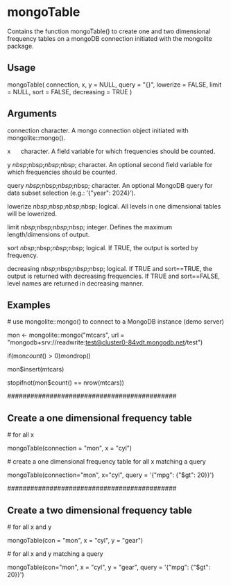 # mongoTable

Contains the function mongoTable() to create one and two dimensional frequency tables on a mongoDB connection initiated with the mongolite package.

## Usage
mongoTable(
connection,
x,
y = NULL,
query = "{}",
lowerize = FALSE,
limit = NULL,
sort = FALSE,
decreasing = TRUE
)

## Arguments
connection   character. A mongo connection object initiated with mongolite::mongo().

x       &nbsp;&nbsp;&nbsp;&nbsp;     character. A field variable for which frequencies should be counted.

y       $nbsp;$nbsp;$nbsp;$nbsp;     character. An optional second field variable for which frequencies should be counted.

query   $nbsp;$nbsp;$nbsp;$nbsp;     character. An optional MongoDB query for data subset selection (e.g.: ’{\"year\": 2024}’).

lowerize $nbsp;$nbsp;$nbsp;$nbsp;    logical. All levels in one dimensional tables will be lowerized.

limit   $nbsp;$nbsp;$nbsp;$nbsp;     integer. Defines the maximum length/dimensions of output.

sort     $nbsp;$nbsp;$nbsp;$nbsp;    logical. If TRUE, the output is sorted by frequency.

decreasing  $nbsp;$nbsp;$nbsp;$nbsp; logical. If TRUE and sort==TRUE, the output is returned with decreasing frequencies. If TRUE and sort==FALSE, level names are returned in decreasing manner.

## Examples
\# use mongolite::mongo() to connect to a MongoDB instance (demo server)

mon <- mongolite::mongo("mtcars", url = "mongodb+srv://readwrite:test@cluster0-84vdt.mongodb.net/test")

if(mon$count() > 0) mon$drop()

mon$insert(mtcars)

stopifnot(mon$count() == nrow(mtcars))

############################################
## Create a one dimensional frequency table
\# for all x

mongoTable(connection = "mon", x = "cyl")

\# create a one dimensional frequency table for all x matching a query

mongoTable(connection="mon", x="cyl", query = '{\"mpg\": {\"$gt": 20}}')

############################################
## Create a two dimensional frequency table
\# for all x and y

mongoTable(con = "mon", x = "cyl", y = "gear")

\# for all x and y matching a query

mongoTable(con="mon", x = "cyl", y = "gear", query = '{\"mpg\": {\"$gt": 20}}')
